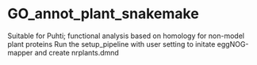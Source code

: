 # GO_annot_plant_snakemake
Suitable for Puhti; functional analysis based on homology for non-model plant proteins
Run the setup_pipeline with user setting to initate eggNOG-mapper and create nrplants.dmnd 
